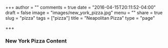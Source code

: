 +++
author = ""
comments = true
date = "2016-04-15T20:11:52-04:00"
draft = false
image = "images/new_york_pizza.jpg"
menu = ""
share = true
slug = "pizza"
tags = ["pizza"]
title = "Neapolitan Pizza"
type = "page"

+++

### New York Pizza Content
